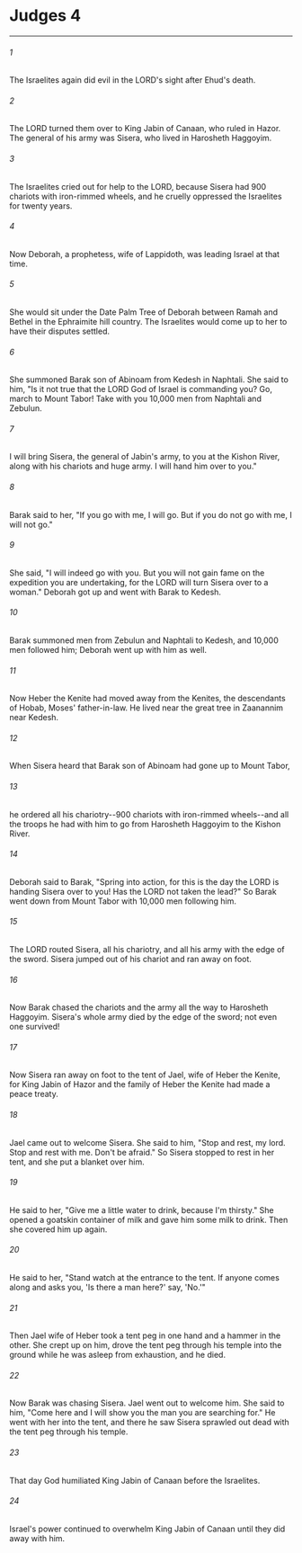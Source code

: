 # Judges 4
***



###### 1 
The Israelites again did evil in the LORD's sight after Ehud's death. 

###### 2 
The LORD turned them over to King Jabin of Canaan, who ruled in Hazor. The general of his army was Sisera, who lived in Harosheth Haggoyim. 

###### 3 
The Israelites cried out for help to the LORD, because Sisera had 900 chariots with iron-rimmed wheels, and he cruelly oppressed the Israelites for twenty years. 

###### 4 
Now Deborah, a prophetess, wife of Lappidoth, was leading Israel at that time. 

###### 5 
She would sit under the Date Palm Tree of Deborah between Ramah and Bethel in the Ephraimite hill country. The Israelites would come up to her to have their disputes settled. 

###### 6 
She summoned Barak son of Abinoam from Kedesh in Naphtali. She said to him, "Is it not true that the LORD God of Israel is commanding you? Go, march to Mount Tabor! Take with you 10,000 men from Naphtali and Zebulun. 

###### 7 
I will bring Sisera, the general of Jabin's army, to you at the Kishon River, along with his chariots and huge army. I will hand him over to you." 

###### 8 
Barak said to her, "If you go with me, I will go. But if you do not go with me, I will not go." 

###### 9 
She said, "I will indeed go with you. But you will not gain fame on the expedition you are undertaking, for the LORD will turn Sisera over to a woman." Deborah got up and went with Barak to Kedesh. 

###### 10 
Barak summoned men from Zebulun and Naphtali to Kedesh, and 10,000 men followed him; Deborah went up with him as well. 

###### 11 
Now Heber the Kenite had moved away from the Kenites, the descendants of Hobab, Moses' father-in-law. He lived near the great tree in Zaanannim near Kedesh. 

###### 12 
When Sisera heard that Barak son of Abinoam had gone up to Mount Tabor, 

###### 13 
he ordered all his chariotry--900 chariots with iron-rimmed wheels--and all the troops he had with him to go from Harosheth Haggoyim to the Kishon River. 

###### 14 
Deborah said to Barak, "Spring into action, for this is the day the LORD is handing Sisera over to you! Has the LORD not taken the lead?" So Barak went down from Mount Tabor with 10,000 men following him. 

###### 15 
The LORD routed Sisera, all his chariotry, and all his army with the edge of the sword. Sisera jumped out of his chariot and ran away on foot. 

###### 16 
Now Barak chased the chariots and the army all the way to Harosheth Haggoyim. Sisera's whole army died by the edge of the sword; not even one survived! 

###### 17 
Now Sisera ran away on foot to the tent of Jael, wife of Heber the Kenite, for King Jabin of Hazor and the family of Heber the Kenite had made a peace treaty. 

###### 18 
Jael came out to welcome Sisera. She said to him, "Stop and rest, my lord. Stop and rest with me. Don't be afraid." So Sisera stopped to rest in her tent, and she put a blanket over him. 

###### 19 
He said to her, "Give me a little water to drink, because I'm thirsty." She opened a goatskin container of milk and gave him some milk to drink. Then she covered him up again. 

###### 20 
He said to her, "Stand watch at the entrance to the tent. If anyone comes along and asks you, 'Is there a man here?' say, 'No.'" 

###### 21 
Then Jael wife of Heber took a tent peg in one hand and a hammer in the other. She crept up on him, drove the tent peg through his temple into the ground while he was asleep from exhaustion, and he died. 

###### 22 
Now Barak was chasing Sisera. Jael went out to welcome him. She said to him, "Come here and I will show you the man you are searching for." He went with her into the tent, and there he saw Sisera sprawled out dead with the tent peg through his temple. 

###### 23 
That day God humiliated King Jabin of Canaan before the Israelites. 

###### 24 
Israel's power continued to overwhelm King Jabin of Canaan until they did away with him.
